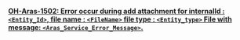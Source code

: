 **[OH-Aras-1502:  Error occur during add attachment for internalId : `<Entity_Id>`, file name : `<FileName>` file type : `<Entity_type>` File with message: `<Aras_Service_Error_Message>`.](../aras/oh-aras-1502.md)**


